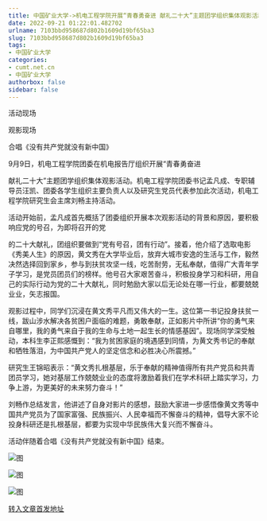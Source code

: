 ```yaml
---
title: 中国矿业大学->机电工程学院开展“青春勇奋进 献礼二十大”主题团学组织集体观影活动 | cumt.net.cn
date: 2022-09-21 01:22:01.482702
urlname: 7103bbd958687d802b1609d19bf65ba3
slug: 7103bbd958687d802b1609d19bf65ba3
tags: 
- 中国矿业大学
categories:
- cumt.net.cn
- 中国矿业大学
authorbox: false
sidebar: false
---
```

活动现场

观影现场

合唱《没有共产党就没有新中国》

9月9日，机电工程学院团委在机电报告厅组织开展“青春勇奋进

献礼二十大”主题团学组织集体观影活动。机电工程学院团委书记孟凡成、专职辅导员汪凯、团委各学生组织主要负责人以及研究生党员代表参加此次活动，机电工程学院研究生会主席刘畅主持活动。

活动开始前，孟凡成首先概括了团委组织开展本次观影活动的背景和原因，要积极响应党的号召，为即将召开的党
<!--more-->
的二十大献礼，团组织要做到“党有号召，团有行动”。接着，他介绍了选取电影《秀美人生》的原因，黄文秀在大学毕业后，放弃大城市安逸的生活与工作，毅然决然选择回到家乡，参与到扶贫攻坚一线，吃苦耐劳，无私奉献，值得广大青年学子学习，是党员团员们的榜样。他号召大家艰苦奋斗，积极投身学习和科研，用自己的实际行动为党的二十大献礼，同时勉励大家以后无论处在哪一行业，都要兢兢业业，矢志报国。

观影过程中，同学们沉浸在黄文秀平凡而又伟大的一生。这位第一书记投身扶贫一线，跋山涉水解决各贫困户面临的难题，勇敢奉献，正如影片中所讲“你的勇气来自哪里，我的勇气来自于我的生命与土地一起生长的情感基因”。现场同学深受触动，本科生李正熙感慨到：“我为贫困家庭的境遇感到同情，为黄文秀书记的奉献和牺牲落泪，为中国共产党人的坚定信念和必胜决心所震撼。”

研究生王锦昭表示：“黄文秀扎根基层，乐于奉献的精神值得所有共产党员和共青团员学习，她对基层工作兢兢业业的态度将激励着我们在学术科研上踏实学习，力争上游，为更美好的未来努力奋斗！”

刘畅作总结发言，他讲述了自身对影片的感想，鼓励大家进一步感悟像黄文秀等中国共产党员为了国家富强、民族振兴、人民幸福而不懈奋斗的精神，倡导大家不论投身科研还是扎根基层，都要为实现中华民族伟大复兴而不懈奋斗。

活动伴随着合唱《没有共产党就没有新中国》结束。

![图](http://cmee.cumt.edu.cn/__local/2/C4/ED/5CCC6F20436C29DDF440A4A3F60_91EF2018_439F9.jpg)

![图](http://cmee.cumt.edu.cn/__local/C/73/98/1593CA23E21BC1630755E94CE4A_319CDF93_4059F.jpg)

![图](http://cmee.cumt.edu.cn/__local/1/3C/4E/01589066705FD771FE4DB838663_49E6A639_40C35.jpg)

[转入文章首发地址](http://xwzx.cumt.edu.cn/aa/b9/c523a633529/page.htm)